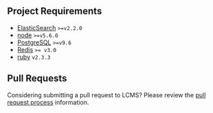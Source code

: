 ## Project Requirements

* [ElasticSearch](https://www.elastic.co/guide/en/elasticsearch/reference/current/_installation.html) `>=v2.2.0`
* [node](https://nodejs.org/en/download/package-manager/) `>=v5.6.0`
* [PostgreSQL](https://www.postgresql.org/download/) `>=v9.6`
* [Redis](https://redis.io/topics/quickstart) `>= v3.0`
* [ruby](https://www.ruby-lang.org/en/documentation/installation/) `v2.3.3`

## Pull Requests

Considering submitting a pull request to LCMS? Please review the [pull request process](Pull-request-process) information.
